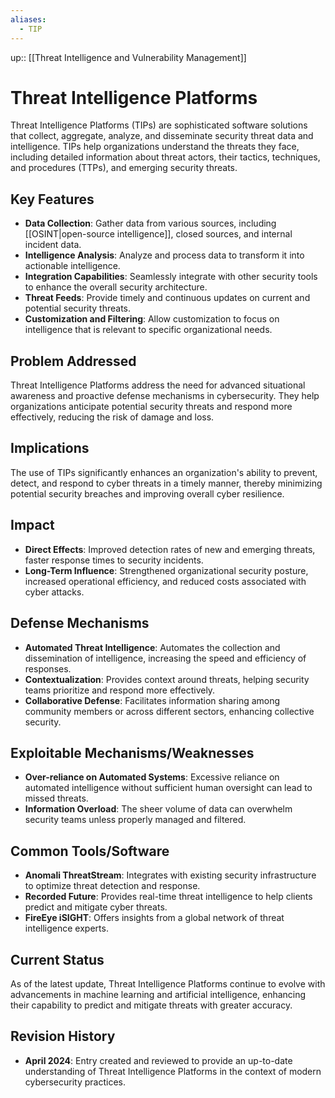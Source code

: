 ```yaml
---
aliases:
  - TIP
---
```

up:: [[Threat Intelligence and Vulnerability Management]]
# Threat Intelligence Platforms

Threat Intelligence Platforms (TIPs) are sophisticated software solutions that collect, aggregate, analyze, and disseminate security threat data and intelligence. TIPs help organizations understand the threats they face, including detailed information about threat actors, their tactics, techniques, and procedures (TTPs), and emerging security threats.

## Key Features

- **Data Collection**: Gather data from various sources, including [[OSINT|open-source intelligence]], closed sources, and internal incident data.
- **Intelligence Analysis**: Analyze and process data to transform it into actionable intelligence.
- **Integration Capabilities**: Seamlessly integrate with other security tools to enhance the overall security architecture.
- **Threat Feeds**: Provide timely and continuous updates on current and potential security threats.
- **Customization and Filtering**: Allow customization to focus on intelligence that is relevant to specific organizational needs.

## Problem Addressed

Threat Intelligence Platforms address the need for advanced situational awareness and proactive defense mechanisms in cybersecurity. They help organizations anticipate potential security threats and respond more effectively, reducing the risk of damage and loss.

## Implications

The use of TIPs significantly enhances an organization's ability to prevent, detect, and respond to cyber threats in a timely manner, thereby minimizing potential security breaches and improving overall cyber resilience.

## Impact

- **Direct Effects**: Improved detection rates of new and emerging threats, faster response times to security incidents.
- **Long-Term Influence**: Strengthened organizational security posture, increased operational efficiency, and reduced costs associated with cyber attacks.

## Defense Mechanisms

- **Automated Threat Intelligence**: Automates the collection and dissemination of intelligence, increasing the speed and efficiency of responses.
- **Contextualization**: Provides context around threats, helping security teams prioritize and respond more effectively.
- **Collaborative Defense**: Facilitates information sharing among community members or across different sectors, enhancing collective security.

## Exploitable Mechanisms/Weaknesses

- **Over-reliance on Automated Systems**: Excessive reliance on automated intelligence without sufficient human oversight can lead to missed threats.
- **Information Overload**: The sheer volume of data can overwhelm security teams unless properly managed and filtered.

## Common Tools/Software

- **Anomali ThreatStream**: Integrates with existing security infrastructure to optimize threat detection and response.
- **Recorded Future**: Provides real-time threat intelligence to help clients predict and mitigate cyber threats.
- **FireEye iSIGHT**: Offers insights from a global network of threat intelligence experts.

## Current Status

As of the latest update, Threat Intelligence Platforms continue to evolve with advancements in machine learning and artificial intelligence, enhancing their capability to predict and mitigate threats with greater accuracy.

## Revision History

- **April 2024**: Entry created and reviewed to provide an up-to-date understanding of Threat Intelligence Platforms in the context of modern cybersecurity practices.